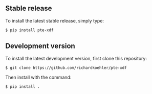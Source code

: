## Stable release

To install the latest stable release, simply type:

```bash
$ pip install pte-xdf
```


## Development version

To install the latest development version, first clone this repository:

```bash
$ git clone https://github.com/richardkoehler/pte-xdf
```

Then install with the command:

```bash
$ pip install .
```
